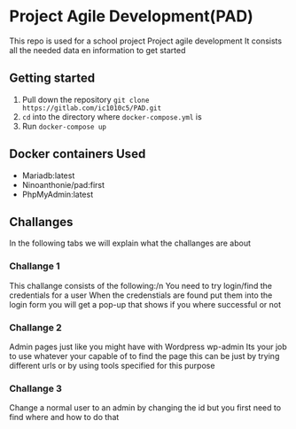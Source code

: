 # Project Agile Development(PAD)

This repo is used for a school project Project agile development 
It consists all the needed data en information to get started 
## Getting started

1.  Pull down the repository `git clone https://gitlab.com/ic1010c5/PAD.git`
2. `cd` into the directory where `docker-compose.yml` is
3. Run `docker-compose up`

## Docker containers Used

- Mariadb:latest
- Ninoanthonie/pad:first
- PhpMyAdmin:latest

## Challanges
In the following tabs we will explain what the challanges are about
### Challange 1 
This challange consists of the following:/n
You need to try login/find the credentials for a user
When the credenstials are found put them into the login form
you will get a pop-up that shows if you where successful or not

### Challange 2 
Admin pages just like you might have with Wordpress wp-admin
Its your job to use whatever your capable of to find the page
this can be just by trying different urls or by using tools specified for this purpose

### Challange 3
Change a normal user to an admin by changing the id 
but you first need to find where and how to do that
